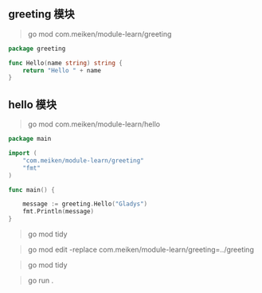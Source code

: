 ## greeting 模块
> go mod com.meiken/module-learn/greeting
```go
package greeting

func Hello(name string) string {
	return "Hello " + name
}
```

## hello 模块
> go mod com.meiken/module-learn/hello
```go
package main

import (
	"com.meiken/module-learn/greeting"
	"fmt"
)

func main() {

	message := greeting.Hello("Gladys")
	fmt.Println(message)
}

```
> go mod tidy 

> go mod edit -replace com.meiken/module-learn/greeting=../greeting

> go mod tidy

> go run .
